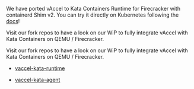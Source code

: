 We have ported vAccel to Kata Containers Runtime for Firecracker with
containerd Shim v2. You can try it directly on Kubernetes following the [docs](/k8s/kata)!

Visit our fork repos to have a look on our WiP to fully integrate vAccel with
Kata Containers on QEMU / Firecracker.

Visit our fork repos to have a look on our WiP to fully integrate vAccel with Kata Containers on QEMU / Firecracker.

- [vaccel-kata-runtime](https://github.com/cloudkernels/runtime/blob/1.12.0/vaccel-dev/VACCEL-FC-WIP.md)

- [vaccel-kata-agent](https://github.com/cloudkernels/agent/blob/vaccel-dev/VACCEL-KATA-AGENT.md)


 


